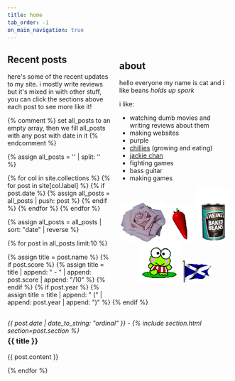 ```yaml
---
title: home
tab_order: -1
on_main_navigation: true
---
```

<div id="about" style="float: right; width: 50%; margin-left: 20px;">
<h2>about</h2>
<script src="/assets/scripts/chillis.js"></script>

hello everyone my name is cat and i like beans *holds up spork*

i like:
<ul>
  <li>watching dumb movies and writing reviews about them</li>
  <li>making websites</li>
  <li>purple</li>
  <li><a href="/chillies/">chillies</a> (growing and eating)</li>
  <li><a href="/jackie/">jackie chan</a></li>
  <li>fighting games</li>
  <li>bass guitar</li>
  <li>making games</li>
</ul>

<div style="text-align: center; margin-bottom: 30px;">
  <img src="/assets/images/roseblue.gif">
  <img src="/assets/images/Chilli.gif" id="pagechilli" class="hoverable" onClick="startChilliGame()">
  <img src="/assets/images/baked_beans.gif" width="75">
  <img src="/assets/images/keroppi.gif" class="hoverable" onClick="startChilliGame()">
  <img src="/assets/images/scotland.gif">
</div>
</div>

## Recent posts

here's some of the recent updates to my site. i mostly write reviews but it's mixed in with other stuff, you can click the sections above each post to see more like it!

{% comment %}
  set all_posts to an empty array, then we fill all_posts with any post with date in it
{% endcomment %}

{% assign all_posts = '' | split: '' %}

{% for col in site.collections %}
  {% for post in site[col.label] %}
    {% if post.date %}
      {% assign all_posts = all_posts | push: post %}
    {% endif %}
  {% endfor %}
{% endfor %}

{% assign all_posts = all_posts | sort: "date" | reverse %}

{% for post in all_posts limit:10 %}

{% assign title = post.name %}
{% if post.score %}
  {% assign title = title | append: " - " | append: post.score | append: "/10" %}
{% endif %}
{% if post.year %}
  {% assign title = title | append: " (" | append: post.year | append: ")" %}
{% endif %}

<p style="margin-top: 30px; margin-bottom: 5px; font-style: italic;">{{ post.date | date_to_string: "ordinal" }} - {% include section.html section=post.section %}</p>
<h3 style="margin-top: 0">{{ title }}</h3>
{{ post.content }}

{% endfor %}
